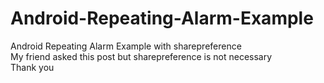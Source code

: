 # Android-Repeating-Alarm-Example
Android Repeating Alarm Example with sharepreference <br>
My friend asked this post but sharepreference is not necessary<br>
Thank you
